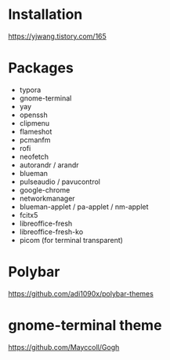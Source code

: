 # Installation

https://yjwang.tistory.com/165

# Packages

- typora
- gnome-terminal
- yay
- openssh
- clipmenu
- flameshot
- pcmanfm
- rofi
- neofetch
- autorandr / arandr
- blueman
- pulseaudio / pavucontrol
- google-chrome
- networkmanager
- blueman-applet / pa-applet / nm-applet
- fcitx5
- libreoffice-fresh
- libreoffice-fresh-ko
- picom (for terminal transparent)

# Polybar

https://github.com/adi1090x/polybar-themes

# gnome-terminal theme

https://github.com/Mayccoll/Gogh


